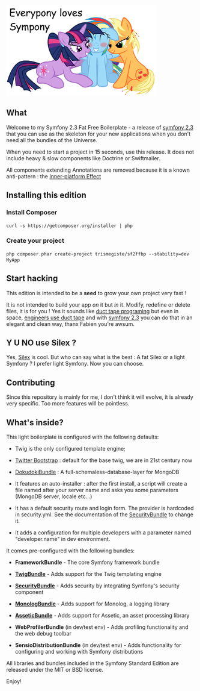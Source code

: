 ![Bronyspeak](./app/Resources/doc/img/sympony.png)

## What

Welcome to my Symfony 2.3 Fat Free Boilerplate - a release of [symfony 2.3][5]
that you can use as the skeleton for your new applications when
you don't need all the bundles of the Universe.

When you need to start a project in 15 seconds, use this release.
It does not include heavy & slow components like Doctrine or Swiftmailer.

All components extending Annotations are removed because it is a known
anti-pattern : the [Inner-platform Effect][16]

## Installing this edition

### Install Composer

    curl -s https://getcomposer.org/installer | php

### Create your project

    php composer.phar create-project trismegiste/sf2ffbp --stability=dev MyApp

## Start hacking
This edition is intended to be a **seed** to grow your own project very fast !

It is not intended to build your app *on* it but *in* it. Modify, redefine or delete
files, it is for you ! Yes it sounds like [duct tape programing][19] but even
in space, [engineers use duct tape][20] and with [symfony 2.3][5]
you can do that in an elegant and clean way, thanx Fabien you're awsum.

## Y U NO use Silex ?
Yes, [Silex][7] is cool. But who can say what is the best : A fat Silex or a light
Symfony ? I prefer light Symfony. Now you can choose.

## Contributing
Since this repository is mainly for me, I don't think it will evolve, it is already
very specific. Too more features will be pointless.

## What's inside?

This light boilerplate is configured with the following defaults:

  * Twig is the only configured template engine;

  * [Twitter Bootstrap][17] : default for the base twig, we are in 21st century now

  * [DokudokiBundle][18] : A full-schemaless-database-layer for MongoDB

  * It features an auto-installer : after the first install, a script will
    create a file named after your server name
    and asks you some parameters (MongoDB server, locale etc...)

  * It has a default security route and login form. The provider is hardcoded in security.yml.
    See the documentation of the [SecurityBundle][9] to change it.

  * It adds a configuration for multiple developers with a parameter
    named "developer.name" in dev environment.

It comes pre-configured with the following bundles:

  * **FrameworkBundle** - The core Symfony framework bundle

  * [**TwigBundle**][8] - Adds support for the Twig templating engine

  * [**SecurityBundle**][9] - Adds security by integrating Symfony's security
    component

  * [**MonologBundle**][11] - Adds support for Monolog, a logging library

  * [**AsseticBundle**][12] - Adds support for Assetic, an asset processing
    library

  * **WebProfilerBundle** (in dev/test env) - Adds profiling functionality and
    the web debug toolbar

  * **SensioDistributionBundle** (in dev/test env) - Adds functionality for
    configuring and working with Symfony distributions

All libraries and bundles included in the Symfony Standard Edition are
released under the MIT or BSD license.

Enjoy!

[1]:  http://symfony.com/doc/master/book/installation.html
[2]:  http://getcomposer.org/
[5]:  http://symfony.com/doc/master/index.html
[7]:  http://silex.sensiolabs.org/
[8]:  http://symfony.com/doc/master/book/templating.html
[9]:  http://symfony.com/doc/master/book/security.html
[11]: http://symfony.com/doc/master/cookbook/logging/monolog.html
[12]: http://symfony.com/doc/master/cookbook/assetic/asset_management.html
[16]: http://en.wikipedia.org/wiki/Inner-platform_effect
[17]: http://twitter.github.com/bootstrap/
[18]: https://github.com/Trismegiste/DokudokiBundle
[19]: http://www.joelonsoftware.com/items/2009/09/23.html
[20]: http://www.universetoday.com/13794/the-best-engineering-tool-in-space-duct-tape/
